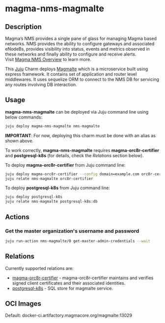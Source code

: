 # magma-nms-magmalte

## Description

Magma’s NMS provides a single pane of glass for managing Magma based networks. NMS provides the
ability to configure gateways and associated eNodeBs, provides visibility into status, events and
metrics observed in these networks and finally ability to configure and receive alerts.
<br>
Visit [Magma NMS Overview](https://docs.magmacore.org/docs/nms/nms_arch_overview) to learn more.

This [Juju](https://juju.is/) Charm deploys 
[Magmalte](https://docs.magmacore.org/docs/nms/nms_arch_overview#magmalte) which is a microservice 
built using express framework. It contains set of application and router level middlewares. It uses
sequelize ORM to connect to the NMS DB for servicing any routes involving DB interaction.

## Usage

**magma-nms-magmalte** can be deployed via Juju command line using below commands:

```bash
juju deploy magma-nms-magmalte nms-magmalte
```

**IMPORTANT**: For now, deploying this charm must be done with an alias as shown above.

To work correctly, **magma-nms-magmalte** requires **magma-orc8r-certifier** and **postgresql-k8s** (for
details, check the _Relations_ section below).

To deploy **magma-orc8r-certifier** from Juju command line:

```bash
juju deploy magma-orc8r-certifier --config domain=example.com orc8r-certifier
juju relate nms-magmalte orc8r-certifier
```

To deploy **postgresql-k8s** from Juju command line:

```bash
juju deploy postgresql-k8s
juju relate nms-magmalte postgresql-k8s:db
```

## Actions

### Get the master organization's username and password

```bash
juju run-action nms-magmalte/0 get-master-admin-credentials --wait
```

## Relations

Currently supported relations are:

- [magma-orc8r-certifier](https://github.com/canonical/charmed-magma/tree/main/orchestrator-bundle/orc8r-certifier-operator) -
  magma-orc8r-certifier maintains and verifies signed client certificates and their associated
  identities.
- [postgresql-k8s](https://charmhub.io/postgresql-k8s) - SQL store for magmalte service.

## OCI Images
Default: docker-ci.artifactory.magmacore.org/magmalte:13029
